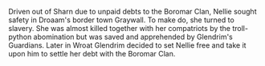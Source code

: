 Driven out of Sharn due to unpaid debts to the Boromar Clan, Nellie sought safety in Droaam's border town Graywall. To make do, she turned to slavery.
She was almost killed together with her compatriots by the troll-python abomination but was saved and apprehended by Glendrim's Guardians. Later in Wroat Glendrim decided to set Nellie free and take it upon him to settle her debt with the Boromar Clan.